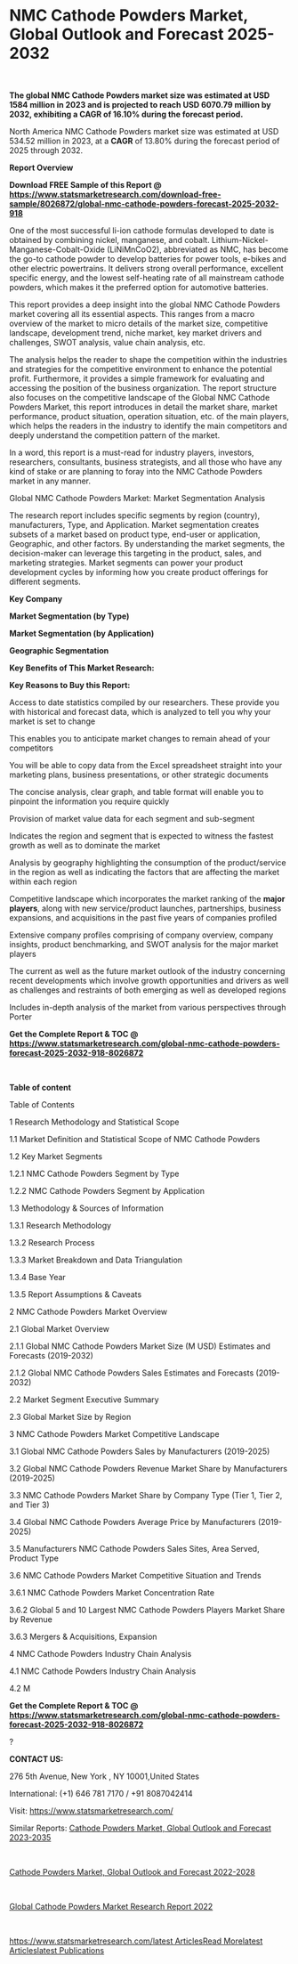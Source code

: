 <h1>NMC Cathode Powders Market, Global Outlook and Forecast 2025-2032</h1><br/><p><strong>The global NMC Cathode Powders market size was estimated at USD 1584 million in 2023 and is projected to reach USD 6070.79 million by 2032, exhibiting a <strong>CAGR</strong> of 16.10% during the forecast period.</strong></p>
 
 
 
 <p>North America NMC Cathode Powders market size was estimated at USD 534.52 million in 2023, at a <strong>CAGR</strong> of 13.80% during the forecast period of 2025 through 2032.</p>
 
 
 
 <p><strong>Report Overview</strong></p>
 
 
 
 <p><strong>Download FREE Sample of this Report @ <a href="https://www.statsmarketresearch.com/download-free-sample/8026872/global-nmc-cathode-powders-forecast-2025-2032-918">https://www.statsmarketresearch.com/download-free-sample/8026872/global-nmc-cathode-powders-forecast-2025-2032-918</a></strong></p>
 
 
 
 <p>One of the most successful li-ion cathode formulas developed to date is obtained by combining nickel, manganese, and cobalt. Lithium-Nickel-Manganese-Cobalt-Oxide (LiNiMnCoO2), abbreviated as NMC, has become the go-to cathode powder to develop batteries for power tools, e-bikes and other electric powertrains. It delivers strong overall performance, excellent specific energy, and the lowest self-heating rate of all mainstream cathode powders, which makes it the preferred option for automotive batteries.</p>
 
 
 
 <p>This report provides a deep insight into the global NMC Cathode Powders market covering all its essential aspects. This ranges from a macro overview of the market to micro details of the market size, competitive landscape, development trend, niche market, key market drivers and challenges, SWOT analysis, value chain analysis, etc.</p>
 
 
 
 <p>The analysis helps the reader to shape the competition within the industries and strategies for the competitive environment to enhance the potential profit. Furthermore, it provides a simple framework for evaluating and accessing the position of the business organization. The report structure also focuses on the competitive landscape of the Global NMC Cathode Powders Market, this report introduces in detail the market share, market performance, product situation, operation situation, etc. of the main players, which helps the readers in the industry to identify the main competitors and deeply understand the competition pattern of the market.</p>
 
 
 
 <p>In a word, this report is a must-read for industry players, investors, researchers, consultants, business strategists, and all those who have any kind of stake or are planning to foray into the NMC Cathode Powders market in any manner.</p>
 
 
 
 <p>Global NMC Cathode Powders Market: Market Segmentation Analysis</p>
 
 
 
 <p>The research report includes specific segments by region (country), manufacturers, Type, and Application. Market segmentation creates subsets of a market based on product type, end-user or application, Geographic, and other factors. By understanding the market segments, the decision-maker can leverage this targeting in the product, sales, and marketing strategies. Market segments can power your product development cycles by informing how you create product offerings for different segments.</p>
 
 
 
 <p><strong>Key Company</strong></p>
 
 
 
 <p><strong>Market Segmentation (by Type)</strong></p>
 
 
 
 <p><strong>Market Segmentation (<strong>by Application</strong>)</strong></p>
 
 
 
 <p><strong>Geographic Segmentation</strong></p>
 
 
 
 <p><strong>Key Benefits of This Market Research:</strong></p>
 
 
 
 <p><strong>Key <strong>Reasons to Buy</strong> this Report:</strong></p>
 
 
 
 <p>Access to date statistics compiled by our researchers. These provide you with historical and forecast data, which is analyzed to tell you why your market is set to change</p>
 
 
 
 <p>This enables you to anticipate market changes to remain ahead of your competitors</p>
 
 
 
 <p>You will be able to copy data from the Excel spreadsheet straight into your marketing plans, business presentations, or other strategic documents</p>
 
 
 
 <p>The concise analysis, clear graph, and table format will enable you to pinpoint the information you require quickly</p>
 
 
 
 <p>Provision of market value data for each segment and sub-segment</p>
 
 
 
 <p>Indicates the region and segment that is expected to witness the fastest growth as well as to dominate the market</p>
 
 
 
 <p>Analysis by geography highlighting the consumption of the product/service in the region as well as indicating the factors that are affecting the market within each region</p>
 
 
 
 <p>Competitive landscape which incorporates the market ranking of the <strong>major players</strong>, along with new service/product launches, partnerships, business expansions, and acquisitions in the past five years of companies profiled</p>
 
 
 
 <p>Extensive company profiles comprising of company overview, company insights, product benchmarking, and SWOT analysis for the major market players</p>
 
 
 
 <p>The current as well as the future market outlook of the industry concerning recent developments which involve growth opportunities and drivers as well as challenges and restraints of both emerging as well as developed regions</p>
 
 
 
 <p>Includes in-depth analysis of the market from various perspectives through Porter</p>
 
 
 
 <div><b>Get the Complete Report & TOC @ <a href="https://www.statsmarketresearch.com/global-nmc-cathode-powders-forecast-2025-2032-918-8026872">https://www.statsmarketresearch.com/global-nmc-cathode-powders-forecast-2025-2032-918-8026872</a></b></div>
 
 
 
 <p><br />
 
 <b>Table of content</b></p>
 
 
 
 <p>Table of Contents<br />
 
 1 Research Methodology and Statistical Scope<br />
 
 1.1 Market Definition and Statistical Scope of NMC Cathode Powders<br />
 
 1.2 Key Market Segments<br />
 
 1.2.1 NMC Cathode Powders Segment by Type<br />
 
 1.2.2 NMC Cathode Powders Segment by Application<br />
 
 1.3 Methodology & Sources of Information<br />
 
 1.3.1 Research Methodology<br />
 
 1.3.2 Research Process<br />
 
 1.3.3 Market Breakdown and Data Triangulation<br />
 
 1.3.4 Base Year<br />
 
 1.3.5 Report Assumptions & Caveats<br />
 
 2 NMC Cathode Powders Market Overview<br />
 
 2.1 Global Market Overview<br />
 
 2.1.1 Global NMC Cathode Powders Market Size (M USD) Estimates and Forecasts (2019-2032)<br />
 
 2.1.2 Global NMC Cathode Powders Sales Estimates and Forecasts (2019-2032)<br />
 
 2.2 Market Segment Executive Summary<br />
 
 2.3 Global Market Size by Region<br />
 
 3 NMC Cathode Powders Market Competitive Landscape<br />
 
 3.1 Global NMC Cathode Powders Sales by Manufacturers (2019-2025)<br />
 
 3.2 Global NMC Cathode Powders Revenue Market Share by Manufacturers (2019-2025)<br />
 
 3.3 NMC Cathode Powders Market Share by Company Type (Tier 1, Tier 2, and Tier 3)<br />
 
 3.4 Global NMC Cathode Powders Average Price by Manufacturers (2019-2025)<br />
 
 3.5 Manufacturers NMC Cathode Powders Sales Sites, Area Served, Product Type<br />
 
 3.6 NMC Cathode Powders Market Competitive Situation and Trends<br />
 
 3.6.1 NMC Cathode Powders Market Concentration Rate<br />
 
 3.6.2 Global 5 and 10 Largest NMC Cathode Powders Players Market Share by Revenue<br />
 
 3.6.3 Mergers & Acquisitions, Expansion<br />
 
 4 NMC Cathode Powders Industry Chain Analysis<br />
 
 4.1 NMC Cathode Powders Industry Chain Analysis<br />
 
 4.2 M</p>
 
 
 
 <div><b>Get the Complete Report & TOC @ <a href="https://www.statsmarketresearch.com/global-nmc-cathode-powders-forecast-2025-2032-918-8026872">https://www.statsmarketresearch.com/global-nmc-cathode-powders-forecast-2025-2032-918-8026872</a></b></div>
 
 
 
 <p>? </p>
 
 
 
 <p><b>CONTACT US:</b><br />
 
 276 5th Avenue, New York , NY 10001,United States<br />
 
 International: (+1) 646 781 7170 / +91 8087042414<br />
 
 Visit: <a href="https://www.statsmarketresearch.com/">https://www.statsmarketresearch.com/</a><br />
 
 Similar Reports: <a href="https://www.statsmarketresearch.com/global-nmc-cathode-powders-forecast-2025-2032-918-8026872">Cathode Powders Market, Global Outlook and Forecast 2023-2035</a><br />
 
 <br />
 
 <a href="https://www.statsmarketresearch.com/global-nmc-cathode-powders-forecast-2025-2032-918-8026872">Cathode Powders Market, Global Outlook and Forecast 2022-2028</a><br />
 
 <br />
 
 <a href="https://www.statsmarketresearch.com/global-nmc-cathode-powders-forecast-2025-2032-918-8026872">Global Cathode Powders Market Research Report 2022</a><br />
 
 <br />
 
 <a href="https://gyeongbokgung.com">https://www.statsmarketresearch.com/</a><a href="https://hallyeomaritime.com">latest Articles</a><a href="https://jingwansa.com">Read More</a><a href="https://nguoiviet.jp/">latest Articles</a><a href="https://www.intelmarketresearch.com/">latest Publications</a></p>